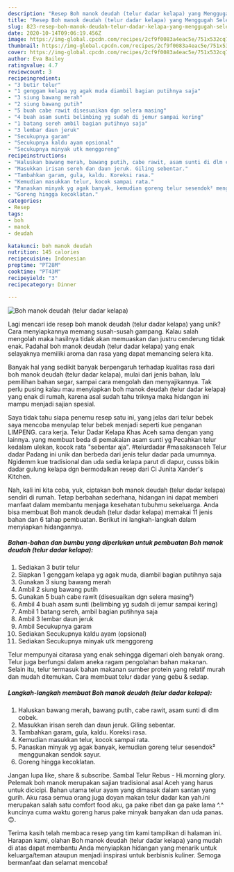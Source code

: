 ```yaml
---
description: "Resep Boh manok deudah (telur dadar kelapa) yang Menggugah Selera"
title: "Resep Boh manok deudah (telur dadar kelapa) yang Menggugah Selera"
slug: 823-resep-boh-manok-deudah-telur-dadar-kelapa-yang-menggugah-selera
date: 2020-10-14T09:06:19.456Z
image: https://img-global.cpcdn.com/recipes/2cf9f0083a4eac5e/751x532cq70/boh-manok-deudah-telur-dadar-kelapa-foto-resep-utama.jpg
thumbnail: https://img-global.cpcdn.com/recipes/2cf9f0083a4eac5e/751x532cq70/boh-manok-deudah-telur-dadar-kelapa-foto-resep-utama.jpg
cover: https://img-global.cpcdn.com/recipes/2cf9f0083a4eac5e/751x532cq70/boh-manok-deudah-telur-dadar-kelapa-foto-resep-utama.jpg
author: Eva Bailey
ratingvalue: 4.7
reviewcount: 3
recipeingredient:
- "3 butir telur"
- "1 genggam kelapa yg agak muda diambil bagian putihnya saja"
- "3 siung bawang merah"
- "2 siung bawang putih"
- "5 buah cabe rawit disesuaikan dgn selera masing"
- "4 buah asam sunti belimbing yg sudah di jemur sampai kering"
- "1 batang sereh ambil bagian putihnya saja"
- "3 lembar daun jeruk"
- "Secukupnya garam"
- "Secukupnya kaldu ayam opsional"
- "Secukupnya minyak utk menggoreng"
recipeinstructions:
- "Haluskan bawang merah, bawang putih, cabe rawit, asam sunti di dlm cobek."
- "Masukkan irisan sereh dan daun jeruk. Giling sebentar."
- "Tambahkan garam, gula, kaldu. Koreksi rasa."
- "Kemudian masukkan telur, kocok sampai rata."
- "Panaskan minyak yg agak banyak, kemudian goreng telur sesendok² menggunakan sendok sayur."
- "Goreng hingga kecoklatan."
categories:
- Resep
tags:
- boh
- manok
- deudah

katakunci: boh manok deudah 
nutrition: 145 calories
recipecuisine: Indonesian
preptime: "PT28M"
cooktime: "PT43M"
recipeyield: "3"
recipecategory: Dinner

---
```



![Boh manok deudah (telur dadar kelapa)](https://img-global.cpcdn.com/recipes/2cf9f0083a4eac5e/751x532cq70/boh-manok-deudah-telur-dadar-kelapa-foto-resep-utama.jpg)

Lagi mencari ide resep boh manok deudah (telur dadar kelapa) yang unik? Cara menyiapkannya memang susah-susah gampang. Kalau salah mengolah maka hasilnya tidak akan memuaskan dan justru cenderung tidak enak. Padahal boh manok deudah (telur dadar kelapa) yang enak selayaknya memiliki aroma dan rasa yang dapat memancing selera kita.

Banyak hal yang sedikit banyak berpengaruh terhadap kualitas rasa dari boh manok deudah (telur dadar kelapa), mulai dari jenis bahan, lalu pemilihan bahan segar, sampai cara mengolah dan menyajikannya. Tak perlu pusing kalau mau menyiapkan boh manok deudah (telur dadar kelapa) yang enak di rumah, karena asal sudah tahu triknya maka hidangan ini mampu menjadi sajian spesial.

Saya tidak tahu siapa penemu resep satu ini, yang jelas dari telur bebek saya mencoba menyulap telur bebek menjadi seperti kue penganan LIMPENG. cara kerja. Telur Dadar Kelapa Khas Aceh sama dengan yang lainnya. yang membuat beda di pemakaian asam sunti yg Pecahkan telur kedalam ulekan, kocok rata &#34;sebentar aja&#34;. #telurdadar #masakanaceh Telur dadar Padang ini unik dan berbeda dari jenis telur dadar pada umumnya. Ngidemm kue tradisional dan uda sedia kelapa parut di dapur, cusss bikin dadar gulung kelapa dgn bermodalkan resep dari Ci Junita Xander&#39;s Kitchen.


Nah, kali ini kita coba, yuk, ciptakan boh manok deudah (telur dadar kelapa) sendiri di rumah. Tetap berbahan sederhana, hidangan ini dapat memberi manfaat dalam membantu menjaga kesehatan tubuhmu sekeluarga. Anda bisa membuat Boh manok deudah (telur dadar kelapa) memakai 11 jenis bahan dan 6 tahap pembuatan. Berikut ini langkah-langkah dalam menyiapkan hidangannya.

<!--inarticleads1-->

##### Bahan-bahan dan bumbu yang diperlukan untuk pembuatan Boh manok deudah (telur dadar kelapa):

1. Sediakan 3 butir telur
1. Siapkan 1 genggam kelapa yg agak muda, diambil bagian putihnya saja
1. Gunakan 3 siung bawang merah
1. Ambil 2 siung bawang putih
1. Gunakan 5 buah cabe rawit (disesuaikan dgn selera masing²)
1. Ambil 4 buah asam sunti (belimbing yg sudah di jemur sampai kering)
1. Ambil 1 batang sereh, ambil bagian putihnya saja
1. Ambil 3 lembar daun jeruk
1. Ambil Secukupnya garam
1. Sediakan Secukupnya kaldu ayam (opsional)
1. Sediakan Secukupnya minyak utk menggoreng


Telur mempunyai citarasa yang enak sehingga digemari oleh banyak orang. Telur juga berfungsi dalam aneka ragam pengolahan bahan makanan. Selain itu, telur termasuk bahan makanan sumber protein yang relatif murah dan mudah ditemukan. Cara membuat telur dadar yang gebu &amp; sedap. 

<!--inarticleads2-->

##### Langkah-langkah membuat Boh manok deudah (telur dadar kelapa):

1. Haluskan bawang merah, bawang putih, cabe rawit, asam sunti di dlm cobek.
1. Masukkan irisan sereh dan daun jeruk. Giling sebentar.
1. Tambahkan garam, gula, kaldu. Koreksi rasa.
1. Kemudian masukkan telur, kocok sampai rata.
1. Panaskan minyak yg agak banyak, kemudian goreng telur sesendok² menggunakan sendok sayur.
1. Goreng hingga kecoklatan.


Jangan lupa like, share &amp; subscribe. Sambal Telur Rebus - Hi.morning glory. Pelemak boh manok merupakan sajian tradisional asal Aceh yang harus untuk dicicipi. Bahan utama telur ayam yang dimasak dalam santan yang gurih. Aku rasa semua orang juga doyan makan telur dadar kan yah.ini merupakan salah satu comfort food aku, ga pake ribet dan ga pake lama ^.^ kuncinya cuma waktu goreng harus pake minyak banyakan dan uda panas. 😊. 

Terima kasih telah membaca resep yang tim kami tampilkan di halaman ini. Harapan kami, olahan Boh manok deudah (telur dadar kelapa) yang mudah di atas dapat membantu Anda menyiapkan hidangan yang menarik untuk keluarga/teman ataupun menjadi inspirasi untuk berbisnis kuliner. Semoga bermanfaat dan selamat mencoba!
